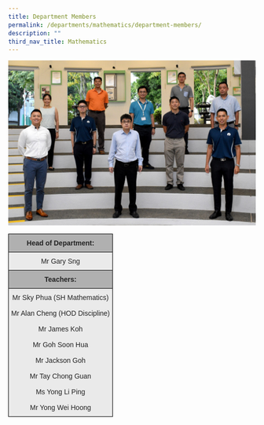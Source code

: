 ```yaml
---
title: Department Members
permalink: /departments/mathematics/department-members/
description: ""
third_nav_title: Mathematics
---
```

![](/images/2021%20Maths.jpg)
<style type="text/css">
.tg  {border-collapse:collapse;border-spacing:0;}
.tg td{border-color:black;border-style:solid;border-width:1px;font-family:Arial, sans-serif;font-size:14px;
  overflow:hidden;padding:10px 5px;word-break:normal;}
.tg th{border-color:black;border-style:solid;border-width:1px;font-family:Arial, sans-serif;font-size:14px;
  font-weight:normal;overflow:hidden;padding:10px 5px;word-break:normal;}
.tg .tg-ii8k{background-color:#EAEAEA;color:#222;text-align:center;vertical-align:top}
.tg .tg-dwlh{background-color:#B0B0B0;color:#222;font-weight:bold;text-align:center;vertical-align:middle}
.tg .tg-pll1{background-color:#B0B0B0;color:#222;font-weight:bold;text-align:center;vertical-align:top}
</style>
<table class="tg">
<thead>
  <tr>
    <th class="tg-dwlh"><span style="color:#222;background-color:#B0B0B0"> </span>Head of Department:</th>
  </tr>
</thead>
<tbody>
  <tr>
    <td class="tg-ii8k"> Mr Gary Sng</td>
  </tr>
  <tr>
    <td class="tg-pll1"> Teachers:</td>
  </tr>
  <tr>
    <td class="tg-ii8k">Mr Sky Phua (SH Mathematics)<br><br>Mr Alan Cheng (HOD Discipline)<br><br>Mr James Koh<br><br>Mr Goh Soon Hua<br><br>Mr Jackson Goh<br><br>Mr Tay Chong Guan<br><br>Ms Yong Li Ping<br><br>Mr Yong Wei Hoong</td>
  </tr>
</tbody>
</table>